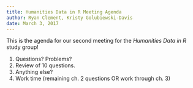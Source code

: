 ```yaml
---
title: Humanities Data in R Meeting Agenda
author: Ryan Clement, Kristy Golubiewski-Davis
date: March 3, 2017
---
```


This is the agenda for our second meeting for the _Humanities Data in R_ study group!

1. Questions? Problems?
2. Review of 10 questions.
3. Anything else?
4. Work time (remaining ch. 2 questions OR work through ch. 3)
